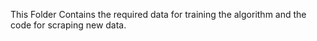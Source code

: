 This Folder Contains the required data for training the algorithm and the code for scraping new data.
